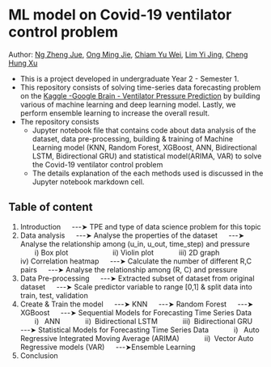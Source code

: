 # ML model on Covid-19 ventilator control problem
Author: [Ng Zheng Jue](https://github.com/xinjue37), [Ong Ming Jie](https://github.com/ethanong98), [Chiam Yu Wei](https://github.com/yuwei0410), [Lim Yi Jing](https://github.com/yijing0612), [Cheng Hung Xu](https://github.com/hxDying)

* This is a project developed in undergraduate Year 2 - Semester 1.
* This repository consists of solving time-series data forecasting problem on the [Kaggle -Google Brain - Ventilator Pressure Prediction](https://www.kaggle.com/competitions/ventilator-pressure-prediction/data) by building various of machine learning and deep learning model. Lastly, we perform ensemble learning to increase the overall result.
* The repository consists
  - Jupyter notebook file that contains code about data analysis of the dataset, data pre-processing, building & training of Machine Learning model (KNN, Random Forest, XGBoost, ANN, Bidirectional LSTM, Bidirectional GRU) and statistical model(ARIMA, VAR) to solve the Covid-19 ventilator control problem
  - The details explanation of the each methods used is discussed in the Jupyter notebook markdown cell.
 
## Table of content
1. Introduction
  ---➤ TPE and type of data science problem for this topic
2. Data analysis
  ---➤ Analyse the properties of the dataset
  ---➤ Analyse the relationship among (u_in, u_out, time_step) and pressure
    i) Box plot       ii) Violin plot
    iii) 2D graph         iv) Correlation heatmap
  ---➤ Calculate the number of different R,C pairs
  ---➤ Analyse the relationship among (R, C) and pressure
3. Data Pre-processing
  ---➤ Extracted subset of dataset from original dataset
  ---➤ Scale predictor variable to range [0,1] & split data into train, test, validation
4. Create & Train the model
  ---➤ KNN
  ---➤ Random Forest
  ---➤ XGBoost
  ---➤ Sequential Models for Forecasting Time Series Data
    i)  ANN
    ii) Bidirectional LSTM
    iii) Bidirectional GRU
  ---➤ Statistical Models for Forecasting Time Series Data
    i)  Auto Regressive Integrated Moving Average (ARIMA)
    ii) Vector Auto Regressive models (VAR)
  ---➤Ensemble Learning
5. Conclusion
